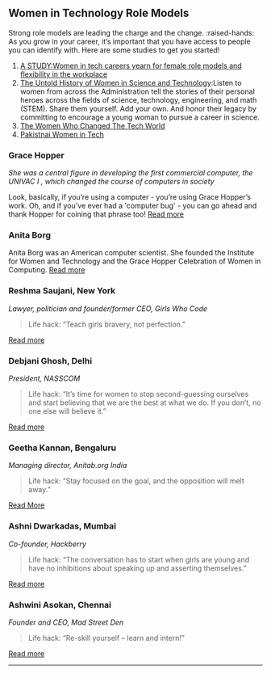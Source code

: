 ## Women in Technology Role Models

Strong role models are leading the charge and the change. :raised-hands: As you grow in your career, it’s important that you have access to people you can identify with. Here are some studies to get you started!
1. [A STUDY:Women in tech careers yearn for female role models and flexibility in the workplace](https://www.pluralsight.com/content/dam/pluralsight/pdfs/landing-pages/b2c/Women_In_Tech.pdf)
2. [The Untold History of Women in Science and Technology](https://obamawhitehouse.archives.gov/women-in-stem):Listen to women from across the Administration tell the stories of their personal heroes across the fields of science, technology, engineering, and math (STEM). Share them yourself. Add your own. And honor their legacy by committing to encourage a young woman to pursue a career in science.
3. [The Women Who Changed The Tech World](https://www.globalapptesting.com/blog/the-women-who-changed-the-tech-world)
4. [Pakistnai Women in Tech](https://www.womenintechpk.com/)

### Grace Hopper
_She was a central figure in developing the first commercial computer, the UNIVAC I  , which changed the course of computers in society_

Look, basically, if you’re using a computer - you’re using Grace Hopper’s work. Oh, and if you've ever had a 'computer bug' - you can go ahead and thank Hopper for coining that phrase too!
[Read more](https://www.biography.com/scientist/grace-hopper)

### Anita Borg

Anita Borg was an American computer scientist. She founded the Institute for Women and Technology and the Grace Hopper Celebration of Women in Computing.
[Read more](https://anitab.org/about-us/about-anita-borg/)

### Reshma Saujani, New York
_Lawyer, politician and founder/former CEO, Girls Who Code_
> Life hack: “Teach girls bravery, not perfection.”

[Read more](https://reshmasaujani.com/about/)

### Debjani Ghosh, Delhi
_President, NASSCOM_

> Life hack: “It’s time for women to stop second-guessing ourselves and start believing that we are the best at what we do. If you don’t, no one else will believe it.”

[Read more](https://leanin.org/stories/debjani-ghosh)

### Geetha Kannan, Bengaluru
_Managing director, Anitab.org India_
> Life hack: “Stay focused on the goal, and the opposition will melt away.”

[Read More](https://yourstory.com/2018/11/women-equal-crucial-building-tech-world-needs-says-geetha-kannan-md-anitab-org)

### Ashni Dwarkadas, Mumbai
_Co-founder, Hackberry_
> Life hack: “The conversation has to start when girls are young and have no inhibitions about speaking up and asserting themselves.”

[Read more](https://yourstory.com/2016/06/koffeeplace)

### Ashwini Asokan, Chennai
_Founder and CEO, Mad Street Den_
>Life hack: “Re-skill yourself – learn and intern!”

[Read more](http://shenomics.com/ashwini-ashokan/)

---
